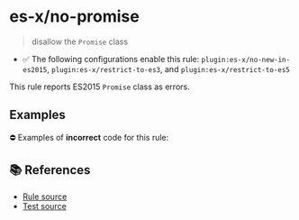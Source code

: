 # es-x/no-promise
> disallow the `Promise` class

- ✅ The following configurations enable this rule: `plugin:es-x/no-new-in-es2015`, `plugin:es-x/restrict-to-es3`, and `plugin:es-x/restrict-to-es5`

This rule reports ES2015 `Promise` class as errors.

## Examples

⛔ Examples of **incorrect** code for this rule:

<eslint-playground type="bad" code="/*eslint es-x/no-promise: error */
let p = new Promise()
" />

## 📚 References

- [Rule source](https://github.com/ota-meshi/eslint-plugin-es-x/blob/v5.0.0/lib/rules/no-promise.js)
- [Test source](https://github.com/ota-meshi/eslint-plugin-es-x/blob/v5.0.0/tests/lib/rules/no-promise.js)
